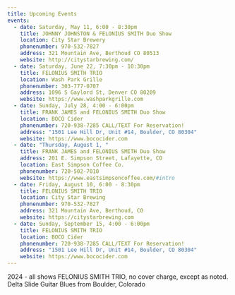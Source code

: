 ```yaml
---
title: Upcoming Events
events:
  - date: Saturday, May 11, 6:00 - 8:30pm
    title: JOHNNY JOHNSTON & FELONIUS SMITH Duo Show
    location: City Star Brewery
    phonenumber: 970-532-7827
    address: 321 Mountain Ave, Berthoud CO 80513
    website: http://citystarbrewing.com/
  - date: Saturday, June 22, 7:30pm - 10:30pm
    title: FELONIUS SMITH TRIO
    location: Wash Park Grille
    phonenumber: 303-777-0707
    address: 1096 S Gaylord St, Denver CO 80209
    website: https://www.washparkgrille.com
  - date: Sunday, July 28, 4:00 - 6:00pm
    title: FRANK JAMES and FELONIUS SMITH Duo Show
    location: BOCO Cider
    phonenumber: 720-938-7285 CALL/TEXT For Reservation!
    address: "1501 Lee Hill Dr, Unit #14, Boulder, CO 80304"
    website: https://www.bococider.com
  - date: "Thursday, August 1, "
    title: FRANK JAMES and FELONIUS SMITH Duo Show
    address: 201 E. Simpson Street, Lafayette, CO
    location: East Simpson Coffee Co.
    phonenumber: 720-502-7010
    website: https://www.eastsimpsoncoffee.com/#intro
  - date: Friday, August 10, 6:00 - 8:30pm
    title: FELONIUS SMITH TRIO
    location: City Star Brewing
    phonenumber: 970-532-7827
    address: 321 Mountain Ave, Berthoud, CO
    website: https://citystarbrewing.com
  - date: Sunday, September 15, 4:00 - 6:00pm
    title: FELONIUS SMITH TRIO
    location: BOCO Cider
    phonenumber: 720-938-7285 CALL/TEXT For Reservation!
    address: "1501 Lee Hill Dr, Unit #14, Boulder, CO 80304"
    website: https://www.bococider.com
---
```

2024 - all shows FELONIUS SMITH TRIO, no cover charge, except as noted. Delta Slide Guitar Blues from Boulder, Colorado